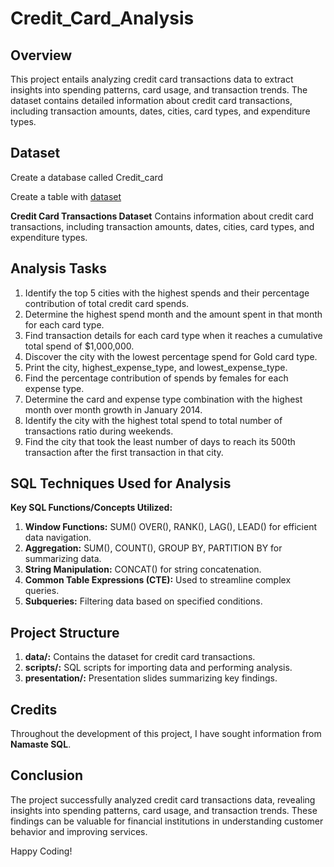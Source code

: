 # Credit_Card_Analysis


## Overview

This project entails analyzing credit card transactions data to extract insights into spending patterns, card usage, and transaction trends. The dataset contains detailed information about credit card transactions, including transaction amounts, dates, cities, card types, and expenditure types.



## Dataset

Create a database called Credit_card



Create a table with [dataset](https://github.com/Tamil-Selvan-R/Credit_Card_Analysis/tree/main/Dataset)



**Credit Card Transactions Dataset**
        Contains information about credit card transactions, including transaction amounts, dates, cities, card types, and expenditure types.

 

 
 

 ## Analysis Tasks 
   1. Identify the top 5 cities with the highest spends and their percentage contribution of total credit card spends.
   2. Determine the highest spend month and the amount spent in that month for each card type.
   3. Find transaction details for each card type when it reaches a cumulative total spend of $1,000,000.
   4. Discover the city with the lowest percentage spend for Gold card type.
   5. Print the city, highest_expense_type, and lowest_expense_type.
   6. Find the percentage contribution of spends by females for each expense type.
   7. Determine the card and expense type combination with the highest month over month growth in January 2014.
   8. Identify the city with the highest total spend to total number of transactions ratio during weekends.
   9. Find the city that took the least number of days to reach its 500th transaction after the first transaction in that city.




## SQL Techniques Used for Analysis



**Key SQL Functions/Concepts Utilized:**

 1.  **Window Functions:** SUM() OVER(), RANK(), LAG(), LEAD() for efficient data navigation.
 2.  **Aggregation:** SUM(), COUNT(), GROUP BY, PARTITION BY for summarizing data.
 3.  **String Manipulation:** CONCAT() for string concatenation.
 4.  **Common Table Expressions (CTE):** Used to streamline complex queries.
 5.  **Subqueries:** Filtering data based on specified conditions.




## Project Structure 

   1. **data/:** Contains the dataset for credit card transactions.
   2. **scripts/:** SQL scripts for importing data and performing analysis.
   3. **presentation/:** Presentation slides summarizing key findings.





## Credits

Throughout the development of this project, I have sought information from **Namaste SQL**.




## Conclusion

The project successfully analyzed credit card transactions data, revealing insights into spending patterns, card usage, and transaction trends. These findings can be valuable for financial institutions in understanding customer behavior and improving services.




Happy Coding!
